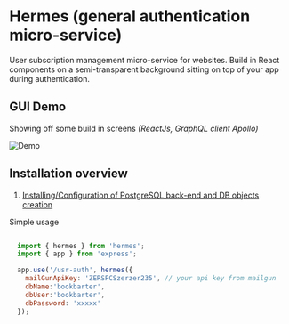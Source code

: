 # Hermes (general authentication micro-service)

User subscription management micro-service for websites. Build in React components on a semi-transparent background sitting on top of your app during
authentication.

## GUI Demo

Showing off some build in screens  _(ReactJs, GraphQL client Apollo)_

![Demo](https://media.giphy.com/media/26gR1OLV9ebnFgjQI/giphy.gif)

## Installation overview

 1. [Installing/Configuration of PostgreSQL back-end and DB objects creation](docs/installing-postgresql96-centos7.md)

 Simple usage

 ```javascript

   import { hermes } from 'hermes';
   import { app } from 'express';

   app.use('/usr-auth', hermes({
     mailGunApiKey: 'ZERSFCSzerzer235', // your api key from mailgun
     dbName:'bookbarter',
     dbUser:'bookbarter',
     dbPassword: 'xxxxx'
   });
 ```

